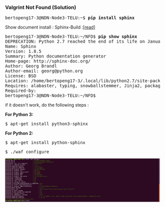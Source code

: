 ### Valgrint Not Found (Solution)

<pre>
bertopeng17-3@NDN-Node3-TELU:~$ <b>pip install sphinx</b>
</pre>

Show document install : Sphinx-Build :[[read]](https://github.com/syaifulahdan/Mini-NDN-Work/blob/main/Assignment%202:NDNrg-Topology/NDNrg-Image-Node3/NFD-ErrorSolution-Notfound-sphinxbuild-Node-3.txt)

<pre>
bertopeng17-3@NDN-Node3-TELU:~/NFD$ <b>pip show sphinx</b>
DEPRECATION: Python 2.7 reached the end of its life on January 1st, 2020. Please upgrade your Python as Python 2.7 is no longer maintained. pip 21.0 will drop support for Python 2.7 in January 2021. More details about Python 2 support in pip can be found at https://pip.pypa.io/en/latest/development/release-process/#python-2-support pip 21.0 will remove support for this functionality.
Name: Sphinx
Version: 1.8.5
Summary: Python documentation generator
Home-page: http://sphinx-doc.org/
Author: Georg Brandl
Author-email: georg@python.org
License: BSD
Location: /home/bertopeng17-3/.local/lib/python2.7/site-packages
Requires: alabaster, typing, snowballstemmer, Jinja2, packaging, requests, sphinxcontrib-websupport, imagesize, Pygments, docutils, setuptools, babel, six
Required-by: 
bertopeng17-3@NDN-Node3-TELU:~/NFD$ 
</pre>

if it doesn't work, do the following steps :

**For Python 3:**
<pre>
$ apt-get install python3-sphinx
</pre>

**For Python 2:**
<pre>
$ apt-get install python-sphinx
</pre>

<pre>
$ ./waf configure
</pre>

![alt img](https://github.com/syaifulahdan/Mini-NDN-Work/blob/main/Assignment%202:NDNrg-Topology/NDNrg-Image-Node3/NDNrg-Image-NFD-3/waf-configure-success.png)
